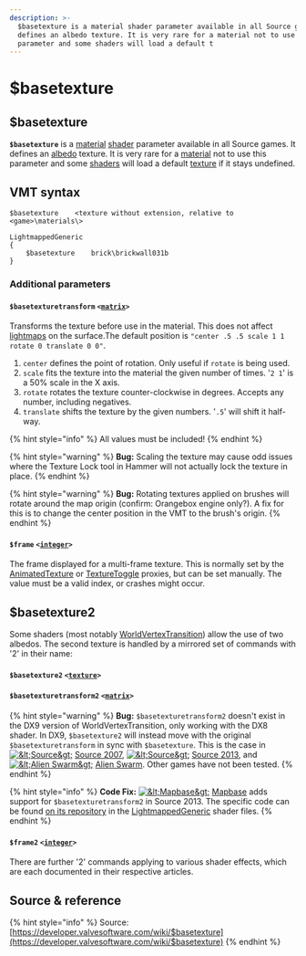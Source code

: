 ```yaml
---
description: >-
  $basetexture is a material shader parameter available in all Source games. It
  defines an albedo texture. It is very rare for a material not to use this
  parameter and some shaders will load a default t
---
```


# $basetexture

##  $basetexture

**`$basetexture`** is a [material](../valve-material-type-vmt.md) [shader](https://developer.valvesoftware.com/wiki/Shader) parameter available in all Source games. It defines an [albedo](../albedo.md) texture. It is very rare for a [material](../valve-material-type-vmt.md) not to use this parameter and some [shaders](./) will load a default [texture](../) if it stays undefined.

## VMT syntax

```text
$basetexture	<texture without extension, relative to <game>\materials\>
```

```text
LightmappedGeneric
{
	$basetexture	brick\brickwall031b
}
```

### Additional parameters

#### `$basetexturetransform` `<`[`matrix`](https://developer.valvesoftware.com/wiki/Matrix)`>`

Transforms the texture before use in the material. This does not affect [lightmaps](../lightmap.md) on the surface.The default position is `"center .5 .5 scale 1 1 rotate 0 translate 0 0"`.

1. `center` defines the point of rotation. Only useful if `rotate` is being used.
2. `scale` fits the texture into the material the given number of times. '`2 1`' is a 50% scale in the X axis.
3. `rotate` rotates the texture counter-clockwise in degrees. Accepts any number, including negatives.
4. `translate` shifts the texture by the given numbers. '`.5`' will shift it half-way.

{% hint style="info" %}
All values must be included!
{% endhint %}

{% hint style="warning" %}
**Bug:** Scaling the texture may cause odd issues where the Texture Lock tool in Hammer will not actually lock the texture in place.
{% endhint %}

{% hint style="warning" %}
**Bug:** Rotating textures applied on brushes will rotate around the map origin \(confirm: Orangebox engine only?\). A fix for this is to change the center position in the VMT to the brush's origin.
{% endhint %}

#### `$frame` `<`[`integer`](https://developer.valvesoftware.com/wiki/Integer)`>`

The frame displayed for a multi-frame texture. This is normally set by the [AnimatedTexture](https://developer.valvesoftware.com/wiki/List_Of_Material_Proxies#Texture_manipulation) or [TextureToggle](https://developer.valvesoftware.com/wiki/List_Of_Material_Proxies#Entity_integration) proxies, but can be set manually. The value must be a valid index, or crashes might occur.

## $basetexture2

Some shaders \(most notably [WorldVertexTransition](https://developer.valvesoftware.com/wiki/WorldVertexTransition)\) allow the use of two albedos. The second texture is handled by a mirrored set of commands with '2' in their name:

#### `$basetexture2` `<`[`texture`](../)`>`

#### `$basetexturetransform2` `<`[`matrix`](https://developer.valvesoftware.com/wiki/Matrix)`>`

{% hint style="warning" %}
**Bug:** `$basetexturetransform2` doesn't exist in the DX9 version of WorldVertexTransition, only working with the DX8 shader. In DX9, `$basetexture2` will instead move with the original `$basetexturetransform` in sync with `$basetexture`. This is the case in [![&amp;lt;Source&amp;gt;](https://developer.valvesoftware.com/w/images/1/18/Source_07_icon_16x16.png)](https://developer.valvesoftware.com/wiki/Source_2007) [Source 2007](https://developer.valvesoftware.com/wiki/Source_2007), [![&amp;lt;Source&amp;gt;](https://developer.valvesoftware.com/w/images/3/3b/Source_13_icon_16x16.png)](https://developer.valvesoftware.com/wiki/Source_2013) [Source 2013](https://developer.valvesoftware.com/wiki/Source_2013), and [![&amp;lt;Alien Swarm&amp;gt;](https://developer.valvesoftware.com/w/images/c/c9/AS-16px.png)](https://developer.valvesoftware.com/wiki/Alien_Swarm) [Alien Swarm](https://developer.valvesoftware.com/wiki/Alien_Swarm). Other games have not been tested.
{% endhint %}

{% hint style="info" %}
**Code Fix:** [![&amp;lt;Mapbase&amp;gt;](https://developer.valvesoftware.com/w/images/a/a8/Icon_Mapbase.png)](https://developer.valvesoftware.com/wiki/Mapbase) [Mapbase](https://developer.valvesoftware.com/wiki/Mapbase) adds support for `$basetexturetransform2` in Source 2013. The specific code can be found [on its repository](https://github.com/mapbase-source/source-sdk-2013) in the [LightmappedGeneric](https://developer.valvesoftware.com/wiki/LightmappedGeneric) shader files.
{% endhint %}

#### `$frame2` `<`[`integer`](https://developer.valvesoftware.com/wiki/Integer)`>`

There are further '2' commands applying to various shader effects, which are each documented in their respective articles.

## **Source & reference**

{% hint style="info" %}
Source: [https://developer.valvesoftware.com/wiki/$basetexture](https://developer.valvesoftware.com/wiki/$basetexture)
{% endhint %}

